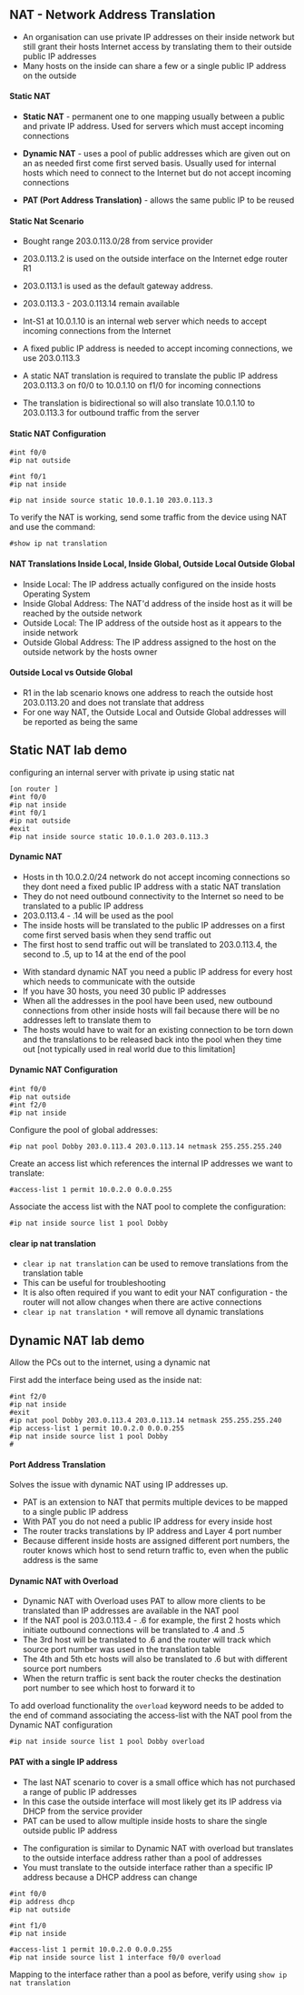 ## NAT - Network Address Translation

- An organisation can use private IP addresses on their inside network but still grant their hosts Internet access by translating them to their outside public IP addresses
- Many hosts on the inside can share a few or a single public IP address on the outside

#### Static NAT

- **Static NAT** - permanent one to one mapping usually between a public and private IP address. Used for servers which must accept incoming connections

- **Dynamic NAT** - uses a pool of public addresses which are given out on an as needed first come first served basis. Usually used for internal hosts which need to connect to the Internet but do not accept incoming connections

- **PAT (Port Address Translation)** - allows the same public IP to be reused

#### Static Nat Scenario

- Bought range 203.0.113.0/28 from service provider
- 203.0.113.2 is used on the outside interface on the Internet edge router R1
- 203.0.113.1 is used as the default gateway address. 
- 203.0.113.3 - 203.0.113.14 remain available

- Int-S1 at 10.0.1.10 is an internal web server which needs to accept incoming connections from the Internet
- A fixed public IP address is needed to accept incoming connections, we use 203.0.113.3
- A static NAT translation is required to translate the public IP address 203.0.113.3 on f0/0 to 10.0.1.10 on f1/0 for incoming connections
- The translation is bidirectional so will also translate 10.0.1.10 to 203.0.113.3 for outbound traffic from the server 

#### Static NAT Configuration
```
#int f0/0
#ip nat outside

#int f0/1
#ip nat inside

#ip nat inside source static 10.0.1.10 203.0.113.3
```

To verify the NAT is working, send some traffic from the device using NAT and use the command:
```
#show ip nat translation
```

#### NAT Translations Inside Local, Inside Global, Outside Local Outside Global

* Inside Local: The IP address actually configured on the inside hosts Operating System
* Inside Global Address: The NAT'd address of the inside host as it will be reached by the outside network 
* Outside Local: The IP address of the outside host as it appears to the inside network 
* Outside Global Address: The IP address assigned to the host on the outside network by the hosts owner

#### Outside Local vs Outside Global
- R1 in the lab scenario knows one address to reach the outside host 203.0.113.20 and does not translate that address
- For one way NAT, the Outside Local and Outside Global addresses will be reported as being the same 

## Static NAT lab demo
configuring an internal server with private ip using static nat 
```
[on router ]
#int f0/0
#ip nat inside 
#int f0/1 
#ip nat outside 
#exit
#ip nat inside source static 10.0.1.0 203.0.113.3
```

#### Dynamic NAT

- Hosts in th 10.0.2.0/24 network do not accept incoming connections so they dont need a fixed public IP address with a static NAT translation
- They do not need outbound connectivity to the Internet so need to be translated to a public IP address
- 203.0.113.4 - .14 will be used as the pool
- The inside hosts will be translated to the public IP addresses on a first come first served basis when they send traffic out
- The first host to send traffic out will be translated to 203.0.113.4, the second to .5, up to 14 at the end of the pool

* With standard dynamic NAT you need a public IP address for every host which needs to communicate with the outside
* If you have 30 hosts, you need 30 public IP addresses
* When all the addresses in the pool have been used, new outbound connections from other inside hosts will fail because there will be no addresses left to translate them to
* The hosts would have to wait for an existing connection to be torn down and the translations to be released back into the pool when they time out
[not typically used in real world due to this limitation]

#### Dynamic NAT Configuration 
```
#int f0/0
#ip nat outside
#int f2/0
#ip nat inside 
```
Configure the pool of global addresses:
```
#ip nat pool Dobby 203.0.113.4 203.0.113.14 netmask 255.255.255.240
```
Create an access list which references the internal IP addresses we want to translate:
```
#access-list 1 permit 10.0.2.0 0.0.0.255
```
Associate the access list with the NAT pool to complete the configuration:
```
#ip nat inside source list 1 pool Dobby
```

#### clear ip nat translation 

- ```clear ip nat translation``` can be used to remove translations from the translation table
- This can be useful for troubleshooting
- It is also often required if you want to edit your NAT configuration - the router will not allow changes when there are active connections
- ```clear ip nat translation *``` will remove all dynamic translations 

## Dynamic NAT lab demo
Allow the PCs out to the internet, using a dynamic nat

First add the interface being used as the inside nat:
```
#int f2/0
#ip nat inside
#exit
#ip nat pool Dobby 203.0.113.4 203.0.113.14 netmask 255.255.255.240
#ip access-list 1 permit 10.0.2.0 0.0.0.255
#ip nat inside source list 1 pool Dobby
#
```

#### Port Address Translation 
Solves the issue with dynamic NAT using IP addresses up.

- PAT is an extension to NAT that permits multiple devices to be mapped to a single public IP address
- With PAT you do not need a public IP address for every inside host 
- The router tracks translations by IP address and Layer 4 port number
- Because different inside hosts are assigned different port numbers, the router knows which host to send return traffic to, even when the public address is the same

#### Dynamic NAT with Overload

* Dynamic NAT with Overload uses PAT to allow more clients to be translated than IP addresses are available in the NAT pool
* If the NAT pool is 203.0.113.4 - .6 for example, the first 2 hosts which initiate outbound connections will be translated to .4 and .5
* The 3rd host will be translated to .6 and the router will track which source port number was used in the translation table
* The 4th and 5th etc hosts will also be translated to .6 but with different source port numbers
* When the return traffic is sent back the router checks the destination port number to see which host to forward it to

To add overload functionality the ```overload``` keyword needs to be added to the end of command associating the access-list with the NAT pool from the Dynamic NAT configuration
```
#ip nat inside source list 1 pool Dobby overload
```

#### PAT with a single IP address
- The last NAT scenario to cover is a small office which has not purchased a range of public IP addresses
- In this case the outside interface will most likely get its IP address via DHCP from the service provider
- PAT can be used to allow multiple inside hosts to share the single outside public IP address 
* The configuration is similar to Dynamic NAT with overload but translates to the outside interface address rather than a pool of addresses
* You must translate to the outside interface rather than a specific IP address because a DHCP address can change 

```
#int f0/0
#ip address dhcp 
#ip nat outside 

#int f1/0
#ip nat inside 

#access-list 1 permit 10.0.2.0 0.0.0.255
#ip nat inside source list 1 interface f0/0 overload
```

Mapping to the interface rather than a pool as before, verify using ```show ip nat translation```






